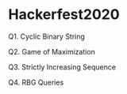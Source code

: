 # Hackerfest2020
Q1. Cyclic Binary String

Q2. Game of Maximization

Q3. Strictly Increasing Sequence

Q4. RBG Queries
